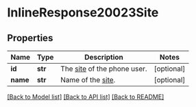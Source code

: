 # InlineResponse20023Site

## Properties
Name | Type | Description | Notes
------------ | ------------- | ------------- | -------------
**id** | **str** | The [site](https://support.zoom.us/hc/en-us/articles/360020809672) of the phone user. | [optional] 
**name** | **str** | Name of the [site](https://support.zoom.us/hc/en-us/articles/360020809672). | [optional] 

[[Back to Model list]](../README.md#documentation-for-models) [[Back to API list]](../README.md#documentation-for-api-endpoints) [[Back to README]](../README.md)

